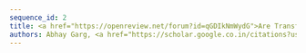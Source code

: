 ```yaml
---
sequence_id: 2
title: <a href="https://openreview.net/forum?id=qGDIkNmWydG">Are Transformers All That Karel Needs?</a>
authors: Abhay Garg, <a href="https://scholar.google.co.in/citations?user=3NjtqroAAAAJ">Anand Sriraman</a>, Kunal Pagarey, <a href="https://scholar.google.co.in/citations?user=LeHCh80AAAAJ">Shirish Karande</a>
---
```


